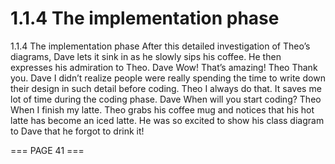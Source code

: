 # 1.1.4 The implementation phase

1.1.4 The implementation phase
After this detailed investigation of Theo’s diagrams, Dave lets it sink in as he slowly sips his
coffee. He then expresses his admiration to Theo.
Dave Wow! That’s amazing!
Theo Thank you.
Dave I didn’t realize people were really spending the time to write down their design
in such detail before coding.
Theo I always do that. It saves me lot of time during the coding phase.
Dave When will you start coding?
Theo When I finish my latte.
Theo grabs his coffee mug and notices that his hot latte has become an iced latte. He was
so excited to show his class diagram to Dave that he forgot to drink it!

=== PAGE 41 ===